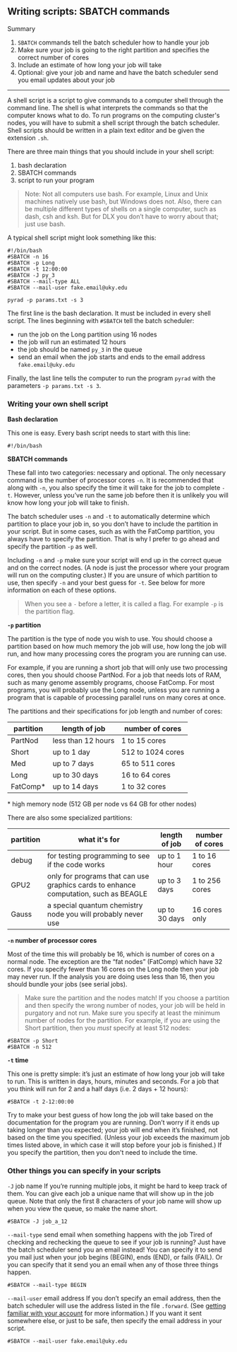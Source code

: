 ## Writing scripts: SBATCH commands

Summary

1. `SBATCH` commands tell the batch scheduler how to handle your job
2. Make sure your job is going to the right partition and specifies the correct number of cores
3. Include an estimate of how long your job will take
4. Optional: give your job and name and have the batch scheduler send you email updates about your job

----

A shell script is a script to give commands to a computer shell through the command line. The shell is what interprets the commands so that the computer knows what to do. To run programs on the computing cluster's nodes, you will have to submit a shell script through the batch scheduler. Shell scripts should be written in a plain text editor and be given the extension `.sh`.

There are three main things that you should include in your shell script:
1. bash declaration
2. SBATCH commands
3. script to run your program

> Note: Not all computers use bash. For example, Linux and Unix machines natively use bash, but Windows does not. Also, there can be multiple different types of shells on a single computer, such as dash, csh and ksh. But for DLX you don’t have to worry about that; just use bash.

A typical shell script might look something like this:
```
#!/bin/bash
#SBATCH -n 16
#SBATCH -p Long
#SBATCH -t 12:00:00
#SBATCH -J py_3
#SBATCH --mail-type ALL
#SBATCH --mail-user fake.email@uky.edu
	
pyrad -p params.txt -s 3
```

The first line is the bash declaration. It must be included in every shell script. The lines beginning with `#SBATCH` tell the batch scheduler:
- run the job on the Long partition using 16 nodes 
- the job will run an estimated 12 hours 
- the job should be named `py_3` in the queue 
- send an email when the job starts and ends to the email address `fake.email@uky.edu` 

Finally, the last line tells the computer to run the program `pyrad` with the parameters `-p params.txt -s 3`.

### Writing your own shell script

**Bash declaration**

This one is easy. Every bash script needs to start with this line:
```
#!/bin/bash
```

**SBATCH commands**

These fall into two categories: necessary and optional. The only necessary command is the number of processor cores `-n`. It is recommended that along with `-n`, you also specify the time it will take for the job to complete `-t`. However, unless you’ve run the same job before then it is unlikely you will know how long your job will take to finish. 

The batch scheduler uses `-n` and `-t` to automatically determine which partition to place your job in, so you don’t have to include the partition in your script. But in some cases, such as with the FatComp partition, you always have to specify the partition. That is why I prefer to go ahead and specify the partition `-p` as well. 

Including `-n` and `-p` make sure your script will end up in the correct queue and on the correct nodes. (A node is just the processor where your program will run on the computing cluster.) If you are unsure of which partition to use, then specify `-n` and your best guess for `-t`. See below for more information on each of these options.

> When you see a `-` before a letter, it is called a flag. For example `-p` is the partition flag.

**`-p` partition**

The partition is the type of node you wish to use. You should choose a partition based on how much memory the job will use, how long the job will run, and how many processing cores the program you are running can use. 

For example, if you are running a short job that will only use two processing cores, then you should choose PartNod. For a job that needs lots of RAM, such as many genome assembly programs, choose FatComp. For most programs, you will probably use the Long node, unless you are running a program that is capable of processing parallel runs on many cores at once.

The partitions and their specifications for job length and number of cores:

| partition | length of job | number of cores |
| ----- | ----- | ----- |
| PartNod | less than 12 hours | 1 to 15 cores |
| Short | up to 1 day | 512 to 1024 cores | 
| Med | up to 7 days | 65 to 511 cores|
| Long | up to 30 days | 16 to 64 cores |
| FatComp\* | up to 14 days | 1 to 32 cores |
\* high memory node (512 GB per node vs 64 GB for other nodes)

There are also some specialized partitions:

| partition | what it's for | length of job | number of cores |
| ----- | ----- | ----- | ----- |
| debug | for testing programming to see if the code works | up to 1 hour | 1 to 16 cores |
| GPU2 | only for programs that can use graphics cards to enhance computation, such as BEAGLE | up to 3 days | 1 to 256 cores |
| Gauss | a special quantum chemistry node you will probably never use | up to 30 days | 16 cores only |

**`-n` number of processor cores**

Most of the time this will probably be 16, which is number of cores on a normal node. The exception are the “fat nodes” (FatComp) which have 32 cores. If you specify fewer than 16 cores on the Long node then your job may never run. If the analysis you are doing uses less than 16, then you should bundle your jobs (see serial jobs).

> Make sure the partition and the nodes match! If you choose a partition and then specify the wrong number of nodes, your job will be held in purgatory and not run. Make sure you specify at least the minimum number of nodes for the partition. For example, if you are using the Short partition, then you *must* specify at least 512 nodes:
```
#SBATCH -p Short
#SBATCH -n 512
```

**`-t` time**

This one is pretty simple: it’s just an estimate of how long your job will take to run. This is written in days, hours, minutes and seconds. For a job that you think will run for 2 and a half days (i.e. 2 days + 12 hours):
```
#SBATCH -t 2-12:00:00
```

Try to make your best guess of how long the job will take based on the documentation for the program you are running. Don’t worry if it ends up taking longer than you expected; your job will end when it’s finished, not based on the time you specified. (Unless your job exceeds the maximum job times listed above, in which case it will stop before your job is finished.) If you specify the partition, then you don't need to include the time.
  
### Other things you can specify in your scripts

`-J` job name
If you’re running multiple jobs, it might be hard to keep track of them. You can give each job a unique name that will show up in the job queue. Note that only the first 8 characters of your job name will show up when you view the queue, so make the name short.
```
#SBATCH -J job_a_12
```

`--mail-type` send email when something happens with the job
Tired of checking and rechecking the queue to see if your job is running? Just have the batch scheduler send you an email instead! You can specify it to send you mail just when your job begins (BEGIN), ends (END), or fails (FAIL). Or you can specify that it send you an email when any of those three things happen.
```
#SBATCH --mail-type BEGIN
```

`--mail-user` email address
If you don’t specify an email address, then the batch scheduler will use the address listed in the file `.forward`. (See [getting familiar with your account](#) for more information.) If you want it sent somewhere else, or just to be safe, then specify the email address in your script.
```
#SBATCH --mail-user fake.email@uky.edu
```
